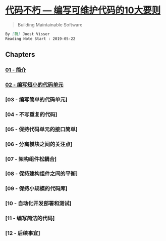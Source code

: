 # [代码不朽 — 编写可维护代码的10大要则](https://github.com/oreillymedia/building_maintainable_software)
> Building Maintainable Software
```md
By [荷] Joost Visser
Reading Note Start : 2019-05-22
```

## Chapters

### [01 - 简介](chapters/01-introduction.md)
### [02 - 编写短小的代码单元](chapters/02-short-code.md)
### [03 - 编写简单的代码单元]
### [04 - 不写重复的代码]
### [05 - 保持代码单元的接口简单]
### [06 - 分离模块之间的关注点]
### [07 - 架构组件松耦合]
### [08 - 保持建构组件之间的平衡]
### [09 - 保持小规模的代码库]
### [10 - 自动化开发部署和测试]
### [11 - 编写简洁的代码]
### [12 - 后续事宜]